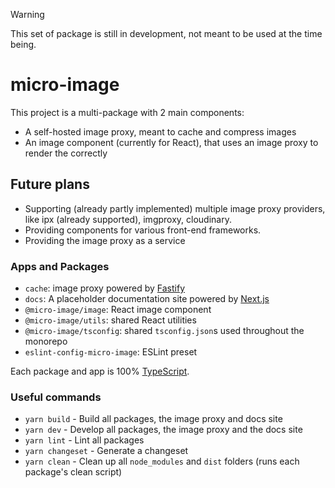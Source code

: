 > [!WARNING]
> This set of package is still in development, not meant to be used at the time being.

# micro-image

This project is a multi-package with 2 main components:
- A self-hosted image proxy, meant to cache and compress images
- An image component (currently for React), that uses an image proxy to render the correctly

## Future plans
- Supporting (already partly implemented) multiple image proxy providers, like ipx (already supported), imgproxy, cloudinary.
- Providing components for various front-end frameworks.
- Providing the image proxy as a service

### Apps and Packages

- `cache`: image proxy powered by [Fastify](https://fastify.dev/)
- `docs`: A placeholder documentation site powered by [Next.js](https://nextjs.org/)
- `@micro-image/image`: React image component
- `@micro-image/utils`: shared React utilities
- `@micro-image/tsconfig`: shared `tsconfig.json`s used throughout the monorepo
- `eslint-config-micro-image`: ESLint preset

Each package and app is 100% [TypeScript](https://www.typescriptlang.org/).

### Useful commands

- `yarn build` - Build all packages, the image proxy and docs site
- `yarn dev` - Develop all packages, the image proxy and the docs site
- `yarn lint` - Lint all packages
- `yarn changeset` - Generate a changeset
- `yarn clean` - Clean up all `node_modules` and `dist` folders (runs each package's clean script)
